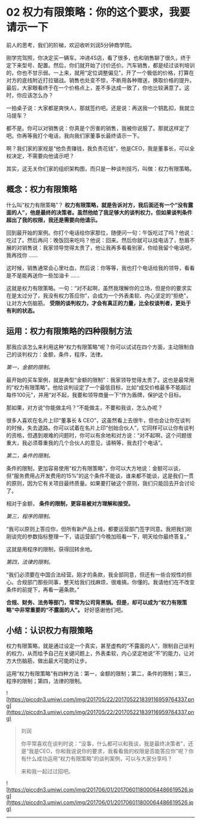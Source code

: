# 02 权力有限策略：你的这个要求，我要请示一下

前人的思考，我们的阶梯，欢迎收听刘润5分钟商学院。

刚学完驾照，你决定买一辆车。冲进4S店，看了很多，也和销售聊了很久，终于定下来型号、配置。然后，你们就开始了讨价还价。汽车销售，都是经过谈判培训的，你也不甘示弱。一上来，就用“定位调整偏见”，开了一个极低的价格，打算在对方的底线附近打拉锯战。销售也处变不惊，不断用各种赠送，换取价格的提升。最后，大家眼看终于在一个价格点上，差不多达成一致了，你也比较满意了。这时，你应该怎么办？

一拍桌子说：大家都是爽快人，那就签约吧。还是说：再送我一个钥匙扣，我就立马提车？

都不是。你可以对销售说：你真是个厉害的销售，我被你说服了。那就这样定了吧。你再等我打个电话，我向我们家董事长最终请示一下。

啊？我们家的家规是“他负责赚钱，我负责花钱”，他是CEO，我是董事长，可以全权决定，不需要向他请示吧？

其实，这无关你们家的组织架构图，而只是一种谈判技巧，叫做：权力有限策略。

## 概念：权力有限策略

什么叫“权力有限策略”？ **权力有限策略，就是告诉对方，我后面还有一个“没有露面的人”，他是最终的决策者。虽然他给了我足够大的谈判权力，但如果谈判条件超出了我的权限，我还是需要向他请示。**

回到最开始的案例。你打个电话给你家那位，随便问一句：午饭吃过了吗？他说：吃过了。然后再问：晚饭回来吃吗？他说：回来。然后你就可以挂电话了，愁眉不展的对销售说：我家领导觉得太贵了，他让我再多看看别家，你给我留个电话吧，我再找你 ……

这时候，销售通常会心里吐血，然后说：你等等，我也打个电话给我的领导，看看是不是能再送你一些加油卡 ……

这就是权力有限策略。一句：“对不起啊，虽然我理解你的立场，但是你的要求实在是太过分了，我没有权力答应你”，会成为一个外表柔软、内心坚定的“拒绝”，让对方大伤脑筋。 **受限的谈判权力，才会有真正的力量，比全权谈判者，更处于有利的状态。**

## 运用：权力有限策略的四种限制方法

那我应该怎么来利用这种“权力有限策略”呢？你可以试试在四个方面，主动限制自己的谈判权力：金额，条件，程序，法律。

 *第一，金额的限制。*

最开始的买车案例，就是典型“金额的限制”：我家领导觉得太贵了。这也是最常用的“权力有限策略”。他给谈判设定了一个最低目标，比如“成交价格最多不能超过每件100元”，并用“对不起，我要和领导商量一下”作为盾牌，保护这个目标。

那如果，对方说“你能做主吗？”不能做主，不要和我谈，怎么办呢？

很多人喜欢在名片上印“董事长 & CEO”，这虽然看上去很牛，但也会让你在谈判的时候，失去退路。你可以试着在名片上印“创始合伙人”，它同样可以让你有谈判的资格，但遇到艰难的问题时，你可以有余地和对方说：“对不起啊，这个问题很重大，我必须尊重我的几个合伙人的意见，请稍等，我去打个电话”。

 *第二，条件的限制。*

条件的限制，更加容易使用“权力有限策略”，你可以大方地说：金额可以谈，但“服务费用占开发费用的15%”的这个条件不能谈，谁来都不能谈，这是我们一贯的原则，因为它有关项目最终质量。如果要打破这个原则，我们只能回去开会讨论了。

相对于金额， **条件的限制，更容易被对方理解和接受。**

 *第三，程序的限制。*

“我可以原则上答应你，但所有新产品上线，都要运营部门签字同意。我把我们刚刚谈完的参数指标整理一下，请运营部门今晚加班看一下，明天给你最终答复。”

这就是用程序的限制，获得回转余地。

 *第四，法律的限制。*

“我们必须要在中国合法经营。刚才的条款，我全部同意，但还有一些合规性的担心。合规部门那些同事，整天给我们找麻烦，很难搞，你懂的。我请他们在不改变条件的前提下，再看一遍条款。”

 **合规、财务、法务等部门，常常为公司背黑锅。但是，却可以成为“权力有限策略”中非常重要的“不露面的人”。** 好好感谢他们吧。

## 小结：认识权力有限策略

权力有限策略，就是通过设定一个真实，甚至虚构的“不露面的人”，限制自己谈判的权力，从而给予自己在关键问题上，外表柔软，内心坚定地说“不”的能力，让对方大伤脑筋，做出最大可能的让步。

运用“权力有限策略”有四种方法：第一，金额的限制；第二，条件的限制；第三，程序的限制；第四，法律的限制。

![https://piccdn3.umiwi.com/img/201705/22/201705221839116959764337.png](https://piccdn3.umiwi.com/img/201705/22/201705221839116959764337.png)

> 刘润
> 
> 你平常喜欢在谈判时说：“没事，什么都可以和我谈，我是最终决策者”，还是“我是CEO，你和我说说你的要求，我看看我的权限是否能答应你”呢？你有什么成功运用“权力有限策略”的谈判案例，可以与大家分享吗？
> 
> 来和我一起过过招吧。

![https://piccdn3.umiwi.com/img/201706/01/201706011800064486619526.jpg](https://piccdn3.umiwi.com/img/201706/01/201706011800064486619526.jpg)

---
